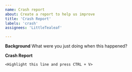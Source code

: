 ```yaml
---
name: Crash report
about: Create a report to help us improve
title: 'Crash Report'
labels: 'crash'
assignees: 'LittleTealeaf'

---
```

**Background**
What were you just doing when this happened?

<Type here>

**Crash Report**

```
<Highlight this line and press CTRL + V>
```
